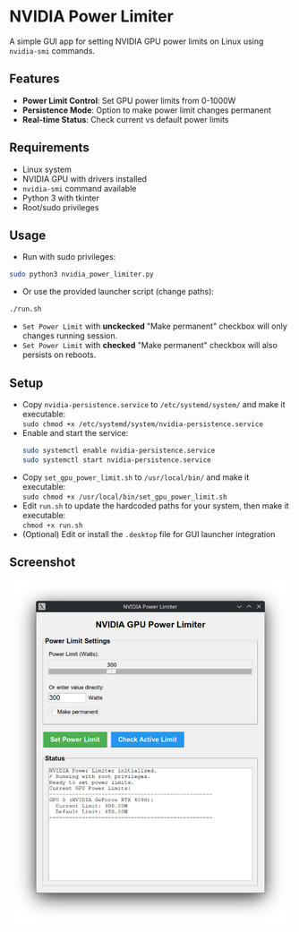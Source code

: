 # NVIDIA Power Limiter

A simple GUI app for setting NVIDIA GPU power limits on Linux using `nvidia-smi` commands.  

## Features

- **Power Limit Control**: Set GPU power limits from 0-1000W
- **Persistence Mode**: Option to make power limit changes permanent
- **Real-time Status**: Check current vs default power limits

## Requirements

- Linux system
- NVIDIA GPU with drivers installed
- `nvidia-smi` command available
- Python 3 with tkinter
- Root/sudo privileges

## Usage

- Run with sudo privileges:  
```bash
sudo python3 nvidia_power_limiter.py
```
- Or use the provided launcher script (change paths):  
```bash
./run.sh
```
- `Set Power Limit` with **unckecked** "Make permanent" checkbox will only changes running session.
- `Set Power Limit` with **checked** "Make permanent" checkbox will also persists on reboots.

## Setup

- Copy `nvidia-persistence.service` to `/etc/systemd/system/` and make it executable:  
  `sudo chmod +x /etc/systemd/system/nvidia-persistence.service`
- Enable and start the service:  
  ```bash
  sudo systemctl enable nvidia-persistence.service
  sudo systemctl start nvidia-persistence.service
  ```
- Copy `set_gpu_power_limit.sh` to `/usr/local/bin/` and make it executable:  
  `sudo chmod +x /usr/local/bin/set_gpu_power_limit.sh`
- Edit `run.sh` to update the hardcoded paths for your system, then make it executable:  
  `chmod +x run.sh`
- (Optional) Edit or install the `.desktop` file for GUI launcher integration

## Screenshot
![NVIDIA Power Limiter Interface](2025-07-06-1751808507.png)
